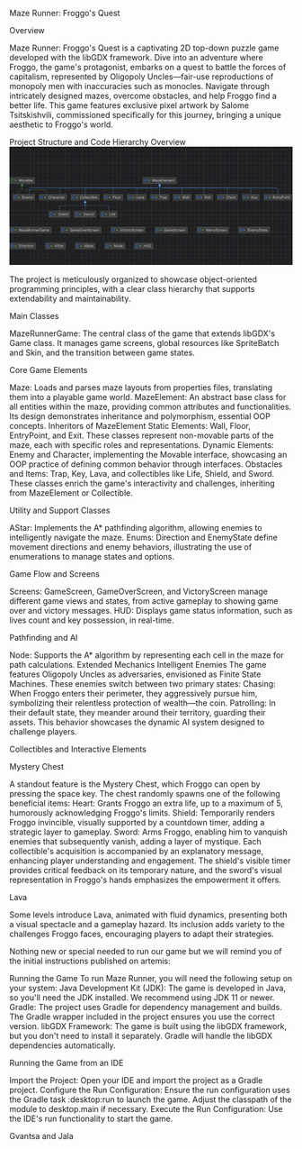 Maze Runner: Froggo's Quest

Overview

Maze Runner: Froggo's Quest is a captivating 2D top-down puzzle game developed with the libGDX framework. Dive into an adventure where Froggo, the game's protagonist, embarks on a quest to battle the forces of capitalism, represented by Oligopoly Uncles—fair-use reproductions of monopoly men with inaccuracies such as monocles. Navigate through intricately designed mazes, overcome obstacles, and help Froggo find a better life. This game features exclusive pixel artwork by Salome Tsitskishvili, commissioned specifically for this journey, bringing a unique aesthetic to Froggo's world.


Project Structure and Code Hierarchy Overview
![img.png](img.png)

The project is meticulously organized to showcase object-oriented programming principles, with a clear class hierarchy that supports extendability and maintainability.

Main Classes

MazeRunnerGame: The central class of the game that extends libGDX's Game class. It manages game screens, global resources like SpriteBatch and Skin, and the transition between game states.

Core Game Elements

Maze: Loads and parses maze layouts from properties files, translating them into a playable game world.
MazeElement: An abstract base class for all entities within the maze, providing common attributes and functionalities. Its design demonstrates inheritance and polymorphism, essential OOP concepts.
Inheritors of MazeElement Static Elements: Wall, Floor, EntryPoint, and Exit. These classes represent non-movable parts of the maze, each with specific roles and representations.
Dynamic Elements: Enemy and Character, implementing the Movable interface, showcasing an OOP practice of defining common behavior through interfaces.
Obstacles and Items: Trap, Key, Lava, and collectibles like Life, Shield, and Sword. These classes enrich the game's interactivity and challenges, inheriting from MazeElement or Collectible.

Utility and Support Classes

AStar: Implements the A* pathfinding algorithm, allowing enemies to intelligently navigate the maze.
Enums: Direction and EnemyState define movement directions and enemy behaviors, illustrating the use of enumerations to manage states and options.


Game Flow and Screens

Screens: GameScreen, GameOverScreen, and VictoryScreen manage different game views and states, from active gameplay to showing game over and victory messages.
HUD: Displays game status information, such as lives count and key possession, in real-time.


Pathfinding and AI

Node: Supports the A* algorithm by representing each cell in the maze for path calculations. Extended Mechanics Intelligent Enemies The game features Oligopoly Uncles as adversaries, envisioned as Finite State Machines. These enemies switch between two primary states:
Chasing: When Froggo enters their perimeter, they aggressively pursue him, symbolizing their relentless protection of wealth—the coin.
Patrolling: In their default state, they meander around their territory, guarding their assets. This behavior showcases the dynamic AI system designed to challenge players.

Collectibles and Interactive Elements

Mystery Chest

A standout feature is the Mystery Chest, which Froggo can open by pressing the space key. The chest randomly spawns one of the following beneficial items:
Heart: Grants Froggo an extra life, up to a maximum of 5, humorously acknowledging Froggo's limits.
Shield: Temporarily renders Froggo invincible, visually supported by a countdown timer, adding a strategic layer to gameplay.
Sword: Arms Froggo, enabling him to vanquish enemies that subsequently vanish, adding a layer of mystique. Each collectible's acquisition is accompanied by an explanatory message, enhancing player understanding and engagement. The shield's visible timer provides critical feedback on its temporary nature, and the sword's visual representation in Froggo's hands emphasizes the empowerment it offers.

Lava

Some levels introduce Lava, animated with fluid dynamics, presenting both a visual spectacle and a gameplay hazard. Its inclusion adds variety to the challenges Froggo faces, encouraging players to adapt their strategies.

Nothing new or special needed to run our game but we will remind you of the initial instructions published on artemis:

Running the Game
To run Maze Runner, you will need the following setup on your system:
Java Development Kit (JDK): The game is developed in Java, so you'll need the JDK installed. We recommend using JDK 11 or newer.
Gradle: The project uses Gradle for dependency management and builds. The Gradle wrapper included in the project ensures you use the correct version.
libGDX Framework: The game is built using the libGDX framework, but you don't need to install it separately.
Gradle will handle the libGDX dependencies automatically.

Running the Game from an IDE

Import the Project: Open your IDE and import the project as a Gradle project.
Configure the Run Configuration: Ensure the run configuration uses the Gradle task :desktop:run to launch the game.
Adjust the classpath of the module to desktop.main if necessary.
Execute the Run Configuration: Use the IDE's run functionality to start the game.

Gvantsa and Jala
